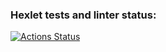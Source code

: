 ### Hexlet tests and linter status:
[![Actions Status](https://github.com/Nuagrinn/java-project-61/workflows/hexlet-check/badge.svg)](https://github.com/Nuagrinn/java-project-61/actions)